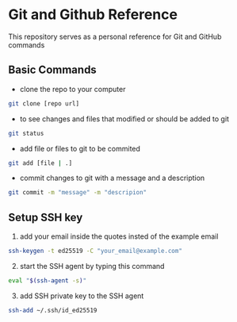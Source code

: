 # Git and Github Reference
This repository serves as a personal reference for Git and GitHub commands

## Basic Commands
* clone the repo to your computer
```bash
git clone [repo url]
```
* to see changes and files that modified or should be added to git
```bash
git status
```
* add file or files to git to be commited
```bash
git add [file | .]
```
* commit changes to git with a message and a description
```bash
git commit -m "message" -m "descripion"
```

## Setup SSH key
1. add your email inside the quotes insted of the example email
```bash
ssh-keygen -t ed25519 -C "your_email@example.com"
```
2. start the SSH agent by typing this command
```bash
eval "$(ssh-agent -s)"
```
3. add SSH private key to the SSH agent
```bash
ssh-add ~/.ssh/id_ed25519
```